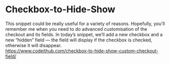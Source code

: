 # Checkbox-to-Hide-Show
This snippet could be really useful for a variety of reasons. Hopefully, you’ll remember me when you need to do advanced customisation of the checkout and its fields.  In today’s snippet, we’ll add a new checkbox and a new “hidden” field — the field will display if the checkbox is checked, otherwise it will disappear.
<br>https://www.codeithub.com/checkbox-to-hide-show-custom-checkout-field/
